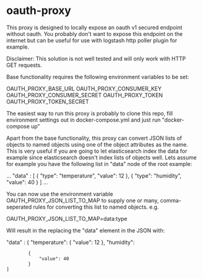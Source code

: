 # oauth-proxy

This proxy is designed to locally expose an oauth v1 secured endpoint without oauth. You probably don't want to expose
this endpoint on the internet but can be useful for use with logstash http poller plugin for example.

Disclaimer: This solution is not well tested and will only work with HTTP GET requests.

Base functionality requires the following environment variables to be set:

OAUTH_PROXY_BASE_URL
OAUTH_PROXY_CONSUMER_KEY
OAUTH_PROXY_CONSUMER_SECRET
OAUTH_PROXY_TOKEN
OAUTH_PROXY_TOKEN_SECRET

The easiest way to run this proxy is probably to clone this repo, fill environment settings out in docker-compose.yml
and just run "docker-compose up"

Apart from the base functionality, this proxy can convert JSON lists of objects to named objects using one of the
object attributes as the name. This is very useful if you are going to let elasticsearch index the data for example
since elasticsearch doesn't index lists of objects well. Lets assume for example you have the following list in "data"
node of the root example:

...
"data" :
    [
        {
            "type": "temperature",
            "value": 12
        },
        {
            "type": "humidity",
            "value": 40
        }
    ]
...

You can now use the environment variable OAUTH_PROXY_JSON_LIST_TO_MAP to supply one or many, comma-seperated rules for
converting this list to named objects. e.g.

OAUTH_PROXY_JSON_LIST_TO_MAP=data:type

Will result in the replacing the "data" element in the JSON with:

"data" :
    {
        "temperature":
            {
                "value": 12
            },
        "humidity":

            {
                "value": 40
            }
    ]